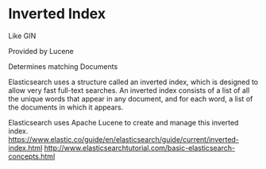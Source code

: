 # Inverted Index

Like GIN

Provided by Lucene

Determines matching Documents

Elasticsearch uses a structure called an inverted index, which is designed to allow very fast full-text searches. An inverted index consists of a list of all the unique words that appear in any document, and for each word, a list of the documents in which it appears.

Elasticsearch uses Apache Lucene to create and manage this inverted index.
https://www.elastic.co/guide/en/elasticsearch/guide/current/inverted-index.html
http://www.elasticsearchtutorial.com/basic-elasticsearch-concepts.html
